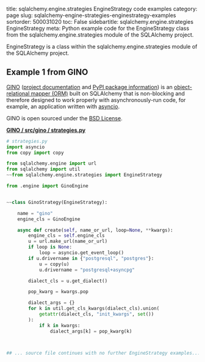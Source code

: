 title: sqlalchemy.engine.strategies EngineStrategy code examples
category: page
slug: sqlalchemy-engine-strategies-enginestrategy-examples
sortorder: 500031020
toc: False
sidebartitle: sqlalchemy.engine.strategies EngineStrategy
meta: Python example code for the EngineStrategy class from the sqlalchemy.engine.strategies module of the SQLAlchemy project.


EngineStrategy is a class within the sqlalchemy.engine.strategies module of the SQLAlchemy project.


## Example 1 from GINO
[GINO](https://github.com/fantix/gino)
([project documentation](https://python-gino.readthedocs.io/en/latest/)
and
[PyPI package information](https://pypi.org/project/gino/))
is an [object-relational mapper (ORM)](/object-relational-mappers-orms.html)
built on SQLAlchemy that is non-blocking and therefore designed to work properly
with asynchronously-run code, for example, an application written with
[asyncio](https://docs.python.org/3/library/asyncio.html).

GINO is open sourced under the [BSD License](https://github.com/python-gino/gino/blob/master/LICENSE).

[**GINO / src/gino / strategies.py**](https://github.com/python-gino/gino/blob/master/src/gino/./strategies.py)

```python
# strategies.py
import asyncio
from copy import copy

from sqlalchemy.engine import url
from sqlalchemy import util
~~from sqlalchemy.engine.strategies import EngineStrategy

from .engine import GinoEngine


~~class GinoStrategy(EngineStrategy):

    name = "gino"
    engine_cls = GinoEngine

    async def create(self, name_or_url, loop=None, **kwargs):
        engine_cls = self.engine_cls
        u = url.make_url(name_or_url)
        if loop is None:
            loop = asyncio.get_event_loop()
        if u.drivername in {"postgresql", "postgres"}:
            u = copy(u)
            u.drivername = "postgresql+asyncpg"

        dialect_cls = u.get_dialect()

        pop_kwarg = kwargs.pop

        dialect_args = {}
        for k in util.get_cls_kwargs(dialect_cls).union(
            getattr(dialect_cls, "init_kwargs", set())
        ):
            if k in kwargs:
                dialect_args[k] = pop_kwarg(k)



## ... source file continues with no further EngineStrategy examples...

```

